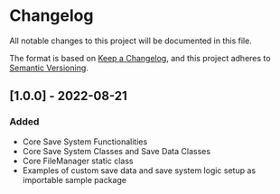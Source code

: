 # Changelog
All notable changes to this project will be documented in this file.

The format is based on [Keep a Changelog](https://keepachangelog.com/en/1.0.0/),
and this project adheres to [Semantic Versioning](https://semver.org/spec/v2.0.0.html).

## [1.0.0] - 2022-08-21
### Added
- Core Save System Functionalities
- Core Save System Classes and Save Data Classes
- Core FileManager static class
- Examples of custom save data and save system logic setup as importable sample package
